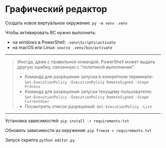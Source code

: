 # Графический редактор

Создать новое виртуальное окружение: `py -m venv .venv`

Чтобы активировать ВС нужно выполнить: 
- на windows  в PowerShell: `.venv\Scripts\activate`
- на macOS или Linux: `source .venv/bin/activate`


---
>Иногда, даже с правильной командой, PowerShell может выдать другую ошибку, связанную с "политикой выполнения". 
>- Команда для разрешения запуска в конкретном терминале: `Set-ExecutionPolicy -ExecutionPolicy RemoteSigned -Scope Process`
>- Команда для разрешения запуска текущему пользователю: `Set-ExecutionPolicy -ExecutionPolicy RemoteSigned -Scope CurrentUser`
>- Посмотреть список разрешений: `Get-ExecutionPolicy -List`
---


Установка зависимостей: `pip install -r requirements.txt`

Обновить зависимости из окружения: `pip freeze > requirements.txt`

Запуск скрипта `python editor.py`